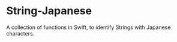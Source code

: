 # String-Japanese
A collection of functions in Swift, to identify Strings with Japanese characters.

